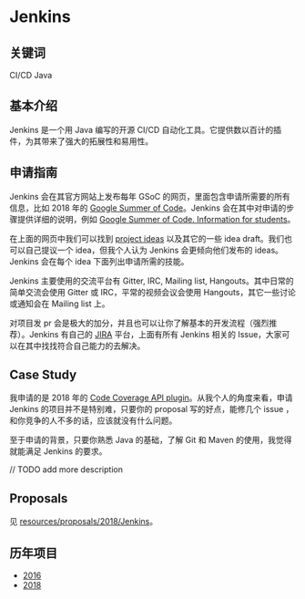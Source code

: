 # Jenkins

## 关键词
CI/CD Java

## 基本介绍
Jenkins 是一个用 Java 编写的开源 CI/CD 自动化工具。它提供数以百计的插件，为其带来了强大的拓展性和易用性。

## 申请指南

Jenkins 会在其官方网站上发布每年 GSoC 的网页，里面包含申请所需要的所有信息，比如 2018 年的 [Google Summer of Code](https://jenkins.io/projects/gsoc/)。Jenkins 会在其中对申请的步骤提供详细的说明，例如 [Google Summer of Code. Information for students](https://jenkins.io/projects/gsoc/students/)。

在上面的网页中我们可以找到 [project ideas](https://jenkins.io/projects/gsoc/gsoc2018-project-ideas/) 以及其它的一些 idea draft。我们也可以自己提议一个 idea，但我个人认为 Jenkins 会更倾向他们发布的 ideas。Jenkins 会在每个 idea 下面列出申请所需的技能。

Jenkins 主要使用的交流平台有 Gitter, IRC, Mailing list, Hangouts。其中日常的简单交流会使用 Gitter 或 IRC，平常的视频会议会使用 Hangouts，其它一些讨论或通知会在 Mailing list 上。

对项目发 pr 会是极大的加分，并且也可以让你了解基本的开发流程（强烈推荐）。Jenkins 有自己的 [JIRA](https://issues.jenkins-ci.org/secure/Dashboard.jspa) 平台，上面有所有 Jenkins 相关的 Issue，大家可以在其中找找符合自己能力的去解决。

## Case Study
我申请的是 2018 年的 [Code Coverage API plugin](https://jenkins.io/projects/gsoc/2018/code-coverage-api-plugin/)。从我个人的角度来看，申请 Jenkins 的项目并不是特别难，只要你的 proposal 写的好点，能修几个 issue ，和你竞争的人不多的话，应该就没有什么问题。

至于申请的背景，只要你熟悉 Java 的基础，了解 Git 和 Maven 的使用，我觉得就能满足 Jenkins 的要求。

// TODO add more description

## Proposals
见 [resources/proposals/2018/Jenkins](../proposals/2018/Jenkins)。

## 历年项目
* [2016](https://jenkins.io/projects/gsoc/gsoc2016/)
* [2018](https://jenkins.io/projects/gsoc/)
